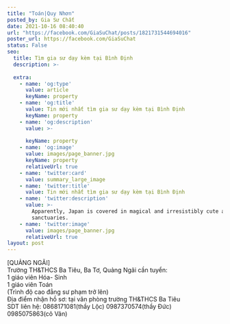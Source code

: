 ```yaml
---
title: "Toán|Quy Nhơn"
posted_by: Gia Sư Chất
date: 2021-10-16 08:40:40
url: "https://facebook.com/GiaSuChat/posts/1821731544694016"
poster_url: https://facebook.com/GiaSuChat
status: False
seo:
  title: Tìm gia sư dạy kèm tại Bình Định
  description: >-
    
  extra:
    - name: 'og:type'
      value: article
      keyName: property
    - name: 'og:title'
      value: Tin mới nhất tìm gia sư dạy kèm tại Bình Định
      keyName: property
    - name: 'og:description'
      value: >-
        
      keyName: property
    - name: 'og:image'
      value: images/page_banner.jpg
      keyName: property
      relativeUrl: true
    - name: 'twitter:card'
      value: summary_large_image
    - name: 'twitter:title'
      value: Tin mới nhất tìm gia sư dạy kèm tại Bình Định
    - name: 'twitter:description'
      value: >-
        Apparently, Japan is covered in magical and irresistibly cute animal
        sanctuaries.
    - name: 'twitter:image'
      value: images/page_banner.jpg
      relativeUrl: true
layout: post
---
```

[QUẢNG NGÃI]<br>Trường TH&THCS Ba Tiêu, Ba Tơ, Quảng Ngãi cần tuyển:<br>1 giáo viên Hóa- Sinh<br>1 giáo viên Toán<br>(Trình độ cao đẳng sư phạm trở lên)<br>Địa điểm nhận hồ sơ: tại văn phòng trường TH&THCS Ba Tiêu<br>SDT liên hệ: 0868171081(thầy Lộc) 0987370574(thầy Đức)<br>0985075863(cô Vân)
